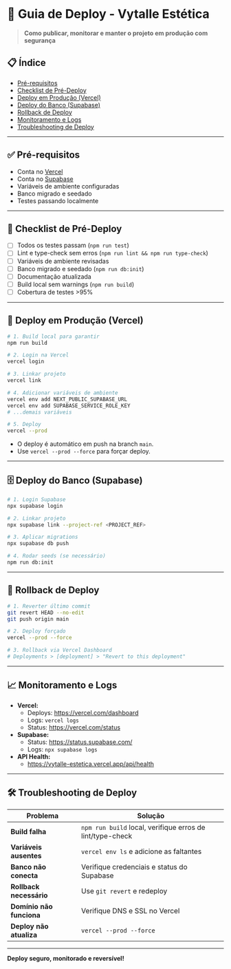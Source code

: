 # 🚀 Guia de Deploy - Vytalle Estética

> **Como publicar, monitorar e manter o projeto em produção com segurança**

## 📋 Índice

- [Pré-requisitos](#pré-requisitos)
- [Checklist de Pré-Deploy](#checklist-de-pré-deploy)
- [Deploy em Produção (Vercel)](#deploy-em-produção-vercel)
- [Deploy do Banco (Supabase)](#deploy-do-banco-supabase)
- [Rollback de Deploy](#rollback-de-deploy)
- [Monitoramento e Logs](#monitoramento-e-logs)
- [Troubleshooting de Deploy](#troubleshooting-de-deploy)

---

## ✅ Pré-requisitos

- Conta no [Vercel](https://vercel.com/)
- Conta no [Supabase](https://supabase.com/)
- Variáveis de ambiente configuradas
- Banco migrado e seedado
- Testes passando localmente

---

## 📝 Checklist de Pré-Deploy

- [ ] Todos os testes passam (`npm run test`)
- [ ] Lint e type-check sem erros (`npm run lint && npm run type-check`)
- [ ] Variáveis de ambiente revisadas
- [ ] Banco migrado e seedado (`npm run db:init`)
- [ ] Documentação atualizada
- [ ] Build local sem warnings (`npm run build`)
- [ ] Cobertura de testes >95%

---

## 🚀 Deploy em Produção (Vercel)

```bash
# 1. Build local para garantir
npm run build

# 2. Login na Vercel
vercel login

# 3. Linkar projeto
vercel link

# 4. Adicionar variáveis de ambiente
vercel env add NEXT_PUBLIC_SUPABASE_URL
vercel env add SUPABASE_SERVICE_ROLE_KEY
# ...demais variáveis

# 5. Deploy
vercel --prod
```

- O deploy é automático em push na branch `main`.
- Use `vercel --prod --force` para forçar deploy.

---

## 🗄️ Deploy do Banco (Supabase)

```bash
# 1. Login Supabase
npx supabase login

# 2. Linkar projeto
npx supabase link --project-ref <PROJECT_REF>

# 3. Aplicar migrations
npx supabase db push

# 4. Rodar seeds (se necessário)
npm run db:init
```

---

## 🔄 Rollback de Deploy

```bash
# 1. Reverter último commit
git revert HEAD --no-edit
git push origin main

# 2. Deploy forçado
vercel --prod --force

# 3. Rollback via Vercel Dashboard
# Deployments > [deployment] > "Revert to this deployment"
```

---

## 📈 Monitoramento e Logs

- **Vercel:**
  - Deploys: https://vercel.com/dashboard
  - Logs: `vercel logs`
  - Status: https://vercel.com/status
- **Supabase:**
  - Status: https://status.supabase.com/
  - Logs: `npx supabase logs`
- **API Health:**
  - https://vytalle-estetica.vercel.app/api/health

---

## 🛠️ Troubleshooting de Deploy

| Problema | Solução |
|----------|---------|
| **Build falha** | `npm run build` local, verifique erros de lint/type-check |
| **Variáveis ausentes** | `vercel env ls` e adicione as faltantes |
| **Banco não conecta** | Verifique credenciais e status do Supabase |
| **Rollback necessário** | Use `git revert` e redeploy |
| **Domínio não funciona** | Verifique DNS e SSL no Vercel |
| **Deploy não atualiza** | `vercel --prod --force` |

---

**Deploy seguro, monitorado e reversível!** 